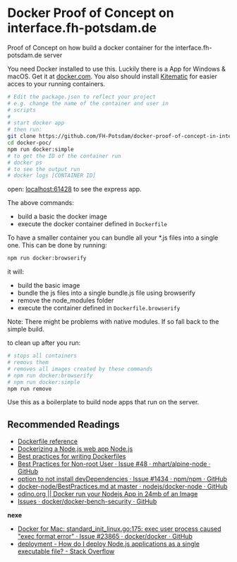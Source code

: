 # Docker Proof of Concept on interface.fh-potsdam.de

Proof of Concept on how build a docker container for the interface.fh-potsdam.de server

You need Docker installed to use this. Luckily there is a App for Windows & macOS. Get it at [docker.com](https://www.docker.com/). You also should install [Kitematic](https://kitematic.com/) for easier acces to your running containers.  

```bash
# Edit the package.json to reflect your project
# e.g. change the name of the container and user in 
# scripts 
#
# start docker app
# then run:  
git clone https://github.com/FH-Potsdam/docker-proof-of-concept-in-interface.fh-potsdam.de.git ./docker-poc/
cd docker-poc/
npm run docker:simple
# to get the ID of the container run
# docker ps
# to see the output run
# docker logs [CONTAINER ID]
```

open: [localhost:61428](http://localhost:61428) to see the express app.  

The above commands:

- build a basic the docker image 
- execute the docker container defined in `Dockerfile`

To have a smaller container you can bundle all your *.js files into a single one. This can be done by running:  

```bash
npm run docker:browserify
```

it will:

- build the basic image
- bundle the js files into a single bundle.js file using browserify
- remove the node_modules folder
- execute the container defined in `Dockerfile.browserify`

Note: There might be problems with native modules. If so fall back to the simple build.  

to clean up after you run:  

```bash
# stops all containers
# removs them
# removes all images created by these commands
# npm run docker:browserify
# npm run docker:simple
npm run remove
```


Use this as a boilerplate to build node apps that run on the server.

## Recommended Readings

- [Dockerfile reference](https://docs.docker.com/engine/reference/builder/)
- [Dockerizing a Node.js web app Node.js](https://nodejs.org/en/docs/guides/nodejs-docker-webapp/)
- [Best practices for writing Dockerfiles](https://docs.docker.com/engine/userguide/eng-image/dockerfile_best-practices/)
- [Best Practices for Non-root User · Issue #48 · mhart/alpine-node · GitHub](https://github.com/mhart/alpine-node/issues/48)
- [option to not install devDependencies · Issue #1434 · npm/npm · GitHub](https://github.com/npm/npm/issues/1434)
- [docker-node/BestPractices.md at master · nodejs/docker-node · GitHub](https://github.com/nodejs/docker-node/blob/master/docs/BestPractices.md)
- [odino.org || Docker run your Nodejs App in 24mb of an Image](http://odino.org/minimal-docker-run-your-nodejs-app-in-25mb-of-an-image/)
- [Issues · docker/docker-bench-security · GitHub](https://github.com/docker/docker-bench-security/issues)


__nexe__

- [Docker for Mac: standard_init_linux.go:175: exec user process caused "exec format error" · Issue #23865 · docker/docker · GitHub](https://github.com/docker/docker/issues/23865)
- [deployment - How do I deploy Node.js applications as a single executable file? - Stack Overflow](http://stackoverflow.com/questions/14314038/how-do-i-deploy-node-js-applications-as-a-single-executable-file)
